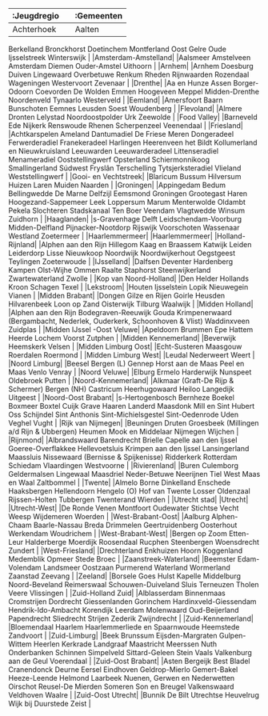 |:Jeugdregio| |:Gemeenten|
|:----|:----|:----|
|Achterhoek| |Aalten
Berkelland
Bronckhorst
Doetinchem
Montferland
Oost Gelre
Oude Ijsselstreek
Winterswijk
|
|Amsterdam-Amstelland| |Aalsmeer
Amstelveen
Amsterdam
Diemen
Ouder-Amstel
Uithoorn
|
|Arnhem| |Arnhem
Doesburg
Duiven
Lingewaard
Overbetuwe
Renkum
Rheden
Rijnwaarden
Rozendaal
Wageningen
Westervoort
Zevenaar
|
|Drenthe| |Aa en Hunze
Assen
Borger-Odoorn
Coevorden
De Wolden
Emmen
Hoogeveen
Meppel
Midden-Drenthe
Noordenveld
Tynaarlo
Westerveld
|
|Eemland| |Amersfoort
Baarn
Bunschoten
Eemnes
Leusden
Soest
Woudenberg
|
|Flevoland| |Almere
Dronten
Lelystad
Noordoostpolder
Urk
Zeewolde
|
|Food Valley| |Barneveld
Ede
Nijkerk
Renswoude
Rhenen
Scherpenzeel
Veenendaal
|
|Friesland| |Achtkarspelen
Ameland
Dantumadiel
De Friese Meren
Dongeradeel
Ferwerderadiel
Franekeradeel
Harlingen
Heerenveen
het Bildt
Kollumerland en Nieuwkruisland
Leeuwarden
Leeuwarderadeel
Littenseradiel
Menameradiel
Ooststellingwerf
Opsterland
Schiermonnikoog
Smallingerland
Súdwest Fryslân
Terschelling
Tytsjerksteradiel
Vlieland
Weststellingwerf
|
|Gooi- en Vechtstreek| |Blaricum
Bussum
Hilversum
Huizen
Laren
Muiden
Naarden
|
|Groningen| |Appingedam
Bedum
Bellingwedde
De Marne
Delfzijl
Eemsmond
Groningen
Grootegast
Haren
Hoogezand-Sappemeer
Leek
Loppersum
Marum
Menterwolde
Oldambt
Pekela
Slochteren
Stadskanaal
Ten Boer
Veendam
Vlagtwedde
Winsum
Zuidhorn
|
|Haaglanden| |s-Gravenhage
Delft
Leidschendam-Voorburg
Midden-Delfland
Pijnacker-Nootdorp
Rijswijk
Voorschoten
Wassenaar
Westland
Zoetermeer
|
|Haarlemmermeer| |Haarlemmermeer|
|Holland-Rijnland| |Alphen aan den Rijn
Hillegom
Kaag en Braassem
Katwijk
Leiden
Leiderdorp
Lisse
Nieuwkoop
Noordwijk
Noordwijkerhout
Oegstgeest
Teylingen
Zoeterwoude
|
|IJsselland| |Dalfsen
Deventer
Hardenberg
Kampen
Olst-Wijhe
Ommen
Raalte
Staphorst
Steenwijkerland
Zwartewaterland
Zwolle
|
|Kop van Noord-Holland| |Den Helder
Hollands Kroon
Schagen
Texel
|
|Lekstroom| |Houten
Ijsselstein
Lopik
Nieuwegein
Vianen
|
|Midden Brabant| |Dongen
Gilze en Rijen
Goirle
Heusden
Hilvarenbeek
Loon op Zand
Oisterwijk
Tilburg
Waalwijk
|
|Midden Holland| |Alphen aan den Rijn
Bodegraven-Reeuwijk
Gouda
Krimpenerwaard (Bergambacht, Nederlek, Ouderkerk, Schoonhoven & Vlist)
Waddinxveen
Zuidplas
|
|Midden IJssel -Oost Veluwe| |Apeldoorn
Brummen
Epe
Hattem
Heerde
Lochem
Voorst
Zutphen
|
|Midden Kennemerland| |Beverwijk
Heemskerk
Velsen
|
|Midden Limburg Oost| |Echt-Susteren
Maasgouw
Roerdalen
Roermond
|
|Midden Limburg West| |Leudal
Nederweert
Weert
|
|Noord Limburg| |Beesel
Bergen (L)
Gennep
Horst aan de Maas
Peel en Maas
Venlo
Venray
|
|Noord Veluwe| |Elburg
Ermelo
Harderwijk
Nunspeet
Oldebroek
Putten
|
|Noord-Kennemerland| |Alkmaar (Graft-De Rijp & Schermer)
Bergen (NH)
Castricum
Heerhugowaard
Heiloo
Langedijk
Uitgeest
|
|Noord-Oost Brabant| |s-Hertogenbosch
Bernheze
Boekel
Boxmeer
Boxtel
Cuijk
Grave
Haaren
Landerd
Maasdonk
Mill en Sint Hubert
Oss
Schijndel
Sint Anthonis
Sint-Michielsgestel
Sint-Oedenrode
Uden
Veghel
Vught
|
|Rijk van Nijmegen| |Beuningen
Druten
Groesbeek (Millingen a/d Rijn & Ubbergen)
Heumen
Mook en Middelaar
Nijmegen
Wijchen
|
|Rijnmond| |Albrandswaard
Barendrecht
Brielle
Capelle aan den Ijssel
Goeree-Overflakkee
Hellevoetsluis
Krimpen aan den Ijssel
Lansingerland
Maassluis
Nissewaard (Bernisse & Spijkenisse)
Ridderkerk
Rotterdam
Schiedam
Vlaardingen
Westvoorne
|
|Rivierenland| |Buren
Culemborg
Geldermalsen
Lingewaal
Maasdriel
Neder-Betuwe
Neerijnen
Tiel
West Maas en Waal
Zaltbommel
|
|Twente| |Almelo
Borne
Dinkelland
Enschede
Haaksbergen
Hellendoorn
Hengelo (O)
Hof van Twente
Losser
Oldenzaal
Rijssen-Holten
Tubbergen
Twenterand
Wierden
|
|Utrecht stad| |Utrecht|
|Utrecht-West| |De Ronde Venen
Montfoort
Oudewater
Stichtse Vecht
Weesp
Wijdemeren
Woerden
|
|West-Brabant-Oost| |Aalburg
Alphen-Chaam
Baarle-Nassau
Breda
Drimmelen
Geertruidenberg
Oosterhout
Werkendam
Woudrichem
|
|West-Brabant-West| |Bergen op Zoom
Etten-Leur
Halderberge
Moerdijk
Roosendaal
Rucphen
Steenbergen
Woensdrecht
Zundert
|
|West-Friesland| |Drechterland
Enkhuizen
Hoorn
Koggenland
Medemblik
Opmeer
Stede Broec
|
|Zaanstreek-Waterland| |Beemster
Edam-Volendam
Landsmeer
Oostzaan
Purmerend
Waterland
Wormerland
Zaanstad
Zeevang
|
|Zeeland| |Borsele
Goes
Hulst
Kapelle
Middelburg
Noord-Beveland
Reimerswaal
Schouwen-Duiveland
Sluis
Terneuzen
Tholen
Veere
Vlissingen
|
|Zuid-Holland Zuid| |Alblasserdam
Binnenmaas
Cromstrijen
Dordrecht
Giessenlanden
Gorinchem
Hardinxveld-Giessendam
Hendrik-Ido-Ambacht
Korendijk
Leerdam
Molenwaard
Oud-Beijerland
Papendrecht
Sliedrecht
Strijen
Zederik
Zwijndrecht
|
|Zuid-Kennemerland| |Bloemendaal
Haarlem
Haarlemmerliede en Spaarnwoude
Heemstede
Zandvoort
|
|Zuid-Limburg| |Beek
Brunssum
Eijsden-Margraten
Gulpen-Wittem
Heerlen
Kerkrade
Landgraaf
Maastricht
Meerssen
Nuth
Onderbanken
Schinnen
Simpelveld
Sittard-Geleen
Stein
Vaals
Valkenburg aan de Geul
Voerendaal
|
|Zuid-Oost Brabant| |Asten
Bergeijk
Best
Bladel
Cranendonck
Deurne
Eersel
Eindhoven
Geldrop-Mierlo
Gemert-Bakel
Heeze-Leende
Helmond
Laarbeek
Nuenen, Gerwen en Nederwetten
Oirschot
Reusel-De Mierden
Someren
Son en Breugel
Valkenswaard
Veldhoven
Waalre
|
|Zuid-Oost Utrecht| |Bunnik
De Bilt
Utrechtse Heuvelrug
Wijk bij Duurstede
Zeist
|
